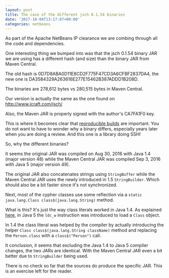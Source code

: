 ```yaml
---
layout: post
title: The case of the different jsch 0.1.54 binaries
date: '2017-10-04T13:17:07+00:00'
categories: netbeans
---
```

<p>
As part of the Apache NetBeans IP clearance we are combing through all the code and dependencies.

<p>
One interesting thing we bumped into was that the jsch 0.1.54 binary JAR we are using has a different hash (and size) than the binary JAR from Maven Central.

<p>
The old hash is 0D7D8ABA0D11E8CD2F775F47CD3A6CFBF2837DA4, the new one is DA3584329A263616E277E15462B387ADDD1B208D.

<p>
The binaries are 278,612 bytes vs 280,515 bytes in Maven Central.

<p>
Our version is actually the same as the one found on <a href="http://www.jcraft.com/jsch/">http://www.jcraft.com/jsch/</a>

<p>
Also, the Maven JAR is properly signed with the author's CA7FA1F0 key.

<p>
This is where it becomes clear that <a href="https://reproducible-builds.org/">reproducible builds</a> are important. You do not want to have to wonder why a binary differs, especially years later when you are doing a review. And this one is a library doing SSH!

<p>
So, why the different binaries?

<p>
It seems the original JAR was compiled on Aug 30, 2016 with Java 1.4 (major version 48) while the Maven Central JAR was compiled Sep 3, 2016 with Java 5 (major version 49).

<p>
The original JAR also concatenates strings using <code>StringBuffer</code> while the Maven Central JAR uses the newly introduced in 1.5 <code>StringBuilder</code>. Which should also be a bit faster since it's not synchronized.

<p>
Next, most of the cypher classes use some reflection via a <code>static java.lang.Class class$(java.lang.String)</code> method.

<p>
What is this? It's just the way class literals worked in Java 1.4. As explained <a href="https://blogs.oracle.com/sundararajan/class-literals-in-jdk-15">here</a>, in Java 5 the <code>ldc_w</code> instruction was introduced to load a <code>Class</code> object.

<p>
In 1.4 the class literal was helped by the compiler by actually introducing the helper <code>Class class$(java.lang.String className)</code> method and replacing the <code>Person.class</code> with a <code>class$("Person")</code> call.

<p>
It conclusion, it seems that excluding the Java 1.4 to Java 5 compiler changes, the two JARs are identical. With the Maven Central JAR even a bit better due to <code>StringBuilder</code> being used.

<p>
There is no check so far that the sources do produce the specific JAR. This is an exercise left for the reader.

